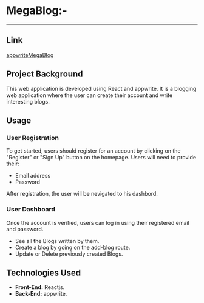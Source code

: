# MegaBlog:-	 
--------------------------------------------------------------------------------------------------

## Link
<a href="https://appwritemegablog.netlify.app/">appwriteMegaBlog</a>

## Project Background

This web application is developed using React and appwrite. It is a blogging web application where the user can create their account and write interesting blogs.

## Usage

### User Registration 

To get started, users should register for an account by clicking on the "Register" or "Sign Up" button on the homepage. Users will need to provide their:

- Email address
- Password

After registration, the user will be nevigated to his dashbord.

### User Dashboard

Once the account is verified, users can log in using their registered email and password.

- See all the Blogs written by them.
- Create a blog by going on the add-blog route.
- Update or Delete previously created Blogs.

## Technologies Used

- **Front-End:** Reactjs.
- **Back-End:** appwrite.



